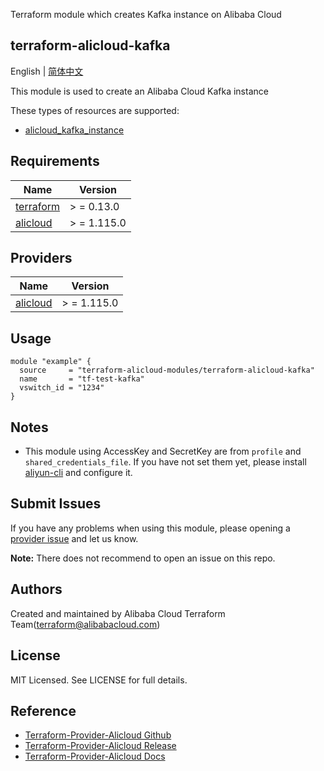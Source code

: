Terraform module which creates Kafka instance on Alibaba Cloud

terraform-alicloud-kafka
---

English | [简体中文](README-CN.md)

This module is used to create an Alibaba Cloud Kafka instance

These types of resources are supported:

* [alicloud_kafka_instance](https://registry.terraform.io/providers/aliyun/alicloud/latest/docs/resources/alikafka_instance)

## Requirements

| Name | Version |
|------|---------|
| <a name="requirement_terraform"></a> [terraform](#requirement\_terraform) | > = 0.13.0 |
| <a name="requirement_alicloud"></a> [alicloud](#requirement\_alicloud) | > = 1.115.0 |

## Providers

| Name | Version |
|------|---------|
| <a name="provider_alicloud"></a> [alicloud](#provider\_alicloud) | > = 1.115.0 |

## Usage

```hcl
module "example" {
  source     = "terraform-alicloud-modules/terraform-alicloud-kafka"
  name       = "tf-test-kafka"
  vswitch_id = "1234"
}
```

## Notes

* This module using AccessKey and SecretKey are from `profile` and `shared_credentials_file`. If you have not set them
  yet, please install [aliyun-cli](https://github.com/aliyun/aliyun-cli#installation) and configure it.

## Submit Issues

If you have any problems when using this module, please opening
a [provider issue](https://github.com/aliyun/terraform-provider-alicloud/issues/new) and let us know.

**Note:** There does not recommend to open an issue on this repo.

## Authors

Created and maintained by Alibaba Cloud Terraform Team(terraform@alibabacloud.com)

## License

MIT Licensed. See LICENSE for full details.

## Reference

* [Terraform-Provider-Alicloud Github](https://github.com/aliyun/terraform-provider-alicloud)
* [Terraform-Provider-Alicloud Release](https://releases.hashicorp.com/terraform-provider-alicloud/)
* [Terraform-Provider-Alicloud Docs](https://registry.terraform.io/providers/aliyun/alicloud/latest/docs)
